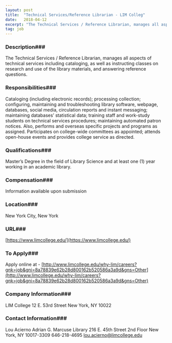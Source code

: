 ```yaml
---
layout: post
title:  "Technical Services/Reference Librarian - LIM Colleg"
date:   2018-04-12
excerpt: "The Technical Services / Reference Librarian, manages all aspects of technical services including cataloging, as well as instructing classes on research and use of the library materials, and answering reference questions."
tag: job
---
```


### Description###

The Technical Services / Reference Librarian, manages all aspects of technical services including cataloging, as well as instructing classes on research and use of the library materials, and answering reference questions.


### Responsibilities###

Cataloging (including electronic records); processing collection; configuring, maintaining and troubleshooting library software, webpage, databases, social media, circulation reports and instant messaging; maintaining databases’ statistical data; training staff and work-study students on technical services procedures; maintaining automated patron notices.  Also, performs and overseas specific projects and programs as assigned.  Participates on college-wide committees as appointed; attends open-house events and provides college service as directed.


### Qualifications###

Master’s Degree in the field of Library Science and at least one (1) year working in an academic library.


### Compensation###

Information available upon submission


### Location###

New York City, New York


### URL###

[https://www.limcollege.edu/](https://www.limcollege.edu/)

### To Apply###

Apply online at -
[http://www.limcollege.edu/why-lim/careers?gnk=job&gni=8a78839e62b28d800162b520586a3a9d&gns=Other](http://www.limcollege.edu/why-lim/careers?gnk=job&gni=8a78839e62b28d800162b520586a3a9d&gns=Other)



### Company Information###

LIM College 12 E. 53rd Street New York, NY 10022


### Contact Information###

Lou Acierno Adrian G. Marcuse Library 216 E. 45th Street 2nd Floor New York, NY 10017-3309 646-218-4695 lou.acierno@limcollege.edu

